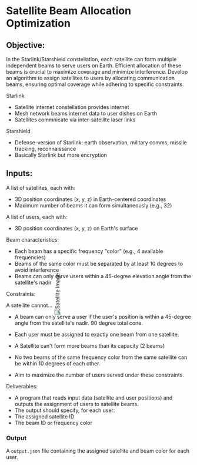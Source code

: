 # Satellite Beam Allocation Optimization

## Objective:

In the Starlink/Starshield constellation, each satellite can form multiple independent beams to serve users on Earth. Efficient allocation of these beams is crucial to maximize coverage and minimize interference.
Develop an algorithm to assign satellites to users by allocating communication beams, ensuring optimal coverage while adhering to specific constraints.

Starlink 
- Satellite internet constellation provides internet
- Mesh network beams internet data to user dishes on Earth
- Satellites commnicate via inter-satellite laser links

Starshield
- Defense-version of Starlink: earth observation, military comms, missile tracking, reconnaissance
- Basically Starlink but more encryption


## Inputs:

A list of satellites, each with:
- 3D position coordinates (x, y, z) in Earth-centered coordinates
- Maximum number of beams it can form simultaneously (e.g., 32)

A list of users, each with:
- 3D position coordinates (x, y, z) on Earth's surface

Beam characteristics:
- Each beam has a specific frequency "color" (e.g., 4 available frequencies)
- Beams of the same color must be separated by at least 10 degrees to avoid interference
- Beams can only serve users within a 45-degree elevation angle from the satellite's nadir

Constraints:
<img src="satellite.jpg" alt="Satellite Image" style="transform: rotate(-90deg);">

A satellite cannot...
- A beam can only serve a user if the user's position is within a 45-degree angle from the satellite's nadir. 90 degree total cone.
- Each user must be assigned to exactly one beam from one satellite.
- A Satellite can't form more beams than its capacity (2 beams)
- No two beams of the same frequency color from the same satellite can be within 10 degrees of each other.

- Aim to maximize the number of users served under these constraints.

Deliverables:
- A program that reads input data (satellite and user positions) and outputs the assignment of users to satellite beams.
- The output should specify, for each user:
- The assigned satellite ID
- The beam ID or frequency color


### Output

A `output.json` file containing the assigned satellite and beam color for each user.